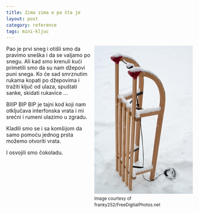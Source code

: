```yaml
---
title: Zima zima e pa šta je
layout: post
category: reference
tags: mini-kljuc 
---
```


<div style="float:right">
<img src="/assets/images/news/sled_franky242.jpg" />
<br>
<small>
Image courtesy of
<br> franky252/FreeDigitalPhotos.net
</small>
</div>

Pao je prvi sneg i otišli smo da pravimo sneška i da se valjamo po snegu. Ali kad smo krenuli kući primetili smo da su nam džepovi puni snega. Ko će sad smrznutim rukama kopati po džepovima i tražiti ključ od ulaza, spuštati sanke, skidati rukavice ...

BIIIP BIP BIP je tajni kod koji nam otključava interfonska vrata i mi srećni i rumeni ulazimo u zgradu.

Kladili smo se i sa komšijom da samo pomoću jednog prsta možemo otvoriti vrata. 

I osvojili smo čokoladu.
